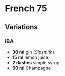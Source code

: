 # French 75

## Variations

### IBA

* **30 ml** gin (*Sipsmith*)
* **15 ml** lemon juice
* **2 dashes** simple syrup
* **60 ml** Champagne
